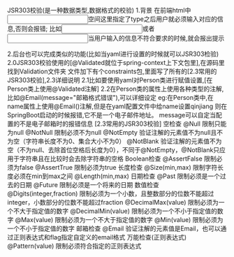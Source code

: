 JSR303校验(是一种数据类型,数据格式的校验)
1.背景
在前端html中
<input type=""/>空间这里指定了type之后用户就必须输入对应的信息,否则会报错;
比如<input type="email"/>或者<input type="url"/>当用户输入的信息不符合要求的时候,就会报出提示

2.后台也可以完成类似的功能(比如当yaml进行设置的时候就可以JSR303检验)
2.0JSR303校验使用的[@Validated就位于spring-context上下文包里],在源码里找到Validation文件夹
   文件加下有个constraints包,里面写了所有的[2.3常用的JSR303校验],2.3详细说明
2.1比如要使用yaml对Person类进行赋值设置,[在Person类上使用@Validated注解]
2.2在Person类的属性上使用各种类型的注解,比如@Email(message="邮箱格式错误"),可以详细设定
   eg:在Person类中,在name属性上使用@Email()注解,但是在yaml配置文件中给name设置qinjiang 
   则在SpringBoot启动的时候报错,它不是一个电子邮件地址。
   message可以自定当配置的不是电子邮箱时的报错信息
[2.3常用的JSR303校验]
空检查
@Null 限制只能为null
@NotNull 限制必须不为null
@NotEmpty 验证注解的元素值不为null且不为空（字符串长度不为0、集合大小不为0）
@NotBlank 验证注解的元素值不为空（不为null、去除首位空格后长度为0），不同于@NotEmpty，@NotBlank只应用于字符串且在比较时会去除字符串的空格
Boolean检查
@AssertFalse 限制必须为false
@AssertTrue 限制必须为true
长度检查
@Size(min,max) 限制字符长度必须在min到max之间
@Length(min,max)
日期检查
@Past 限制必须是一个过去的日期
@Future 限制必须是一个将来的日期
数值检查
@Digits(integer,fraction) 限制必须为一个小数，且整数部分的位数不能超过integer，小数部分的位数不能超过fraction
@DecimalMax(value) 限制必须为一个不大于指定值的数字
@DecimalMin(value) 限制必须为一个不小于指定值的数字
@Max(value) 限制必须为一个不大于指定值的数字
@Min(value) 限制必须为一个不小于指定值的数字
邮箱检查
@Email 验证注解的元素值是Email，也可以通过正则表达式和flag指定自定义的email格式
万能检查(正则表达式)
@Pattern(value) 限制必须符合指定的正则表达式